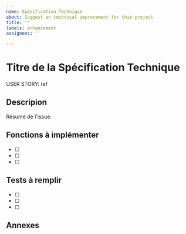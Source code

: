 ```yaml
---
name: Spécification Technique
about: Suggest an technical improvement for this project
title: ''
labels: enhancement
assignees: ''

---
```


# Titre de la Spécification Technique
USER STORY: ref
## Descripion
Résumé de l'issue.

## Fonctions à implémenter
- [ ] 
- [ ] 
- [ ] 

## Tests à remplir
- [ ] 
- [ ] 
- [ ] 

## Annexes
